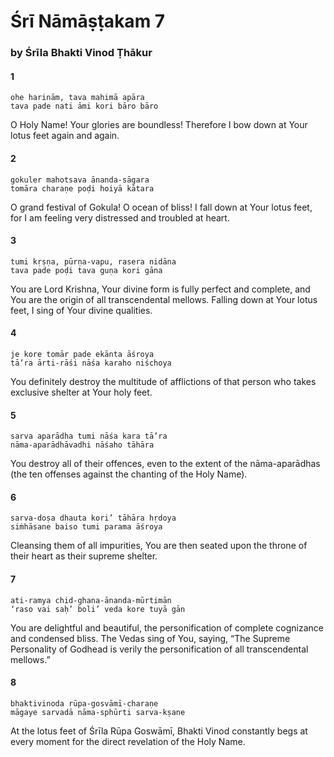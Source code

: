 # Śrī Nāmāṣṭakam 7

### by Śrīla Bhakti Vinod Ṭhākur

#### 1

    ohe harinām, tava mahimā apāra
    tava pade nati āmi kori bāro bāro

O Holy Name! Your glories are boundless! Therefore I bow down at Your lotus feet again and again.

#### 2

    gokuler mahotsava ānanda-sāgara
    tomāra charaṇe poḍi hoiyā kātara

O grand festival of Gokula! O ocean of bliss! I fall down at Your lotus feet, for I am feeling very distressed and troubled at heart.

#### 3

    tumi kṛṣṇa, pūrṇa-vapu, rasera nidāna
    tava pade poḍi tava guṇa kori gāna

You are Lord Krishna, Your divine form is fully perfect and complete, and You are the origin of all transcendental mellows. Falling down at Your lotus feet, I sing of Your divine qualities.

#### 4

    je kore tomār pade ekānta āśroya
    tā’ra ārti-rāśi nāśa karaho niśchoya

You definitely destroy the multitude of afflictions of that person who takes exclusive shelter at Your holy feet.

#### 5

    sarva aparādha tumi nāśa kara tā’ra
    nāma-aparādhāvadhi nāśaho tāhāra

You destroy all of their offences, even to the extent of the nāma-aparādhas (the ten offenses against the chanting of the Holy Name).

#### 6

    sarva-doṣa dhauta kori’ tāhāra hṛdoya
    siṁhāsane baiso tumi parama āśroya

Cleansing them of all impurities, You are then seated upon the throne of their heart as their supreme shelter.

#### 7

    ati-ramya chid-ghana-ānanda-mūrtimān
    ‘raso vai saḥ’ boli’ veda kore tuyā gān

You are delightful and beautiful, the personification of complete cognizance and condensed bliss. The Vedas sing of You, saying, “The Supreme Personality of Godhead is verily the personification of all transcendental mellows.”

#### 8

    bhaktivinoda rūpa-gosvāmī-charaṇe
    māgaye sarvadā nāma-sphūrti sarva-kṣane

At the lotus feet of Śrīla Rūpa Goswāmī, Bhakti Vinod constantly begs at every moment for the direct revelation of the Holy Name.

